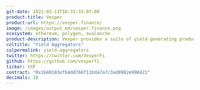 ```yaml
---
git-date: 2021-03-13T10:35:33-07:00
product-title: Vesper
product-url: https://vesper.finance/
image: /images/output_md/vesper.finance.png
ecosystem: ethereum, polygon, avalanche
product-description: Vesper provides a suite of yield-generating products, focused on accessibility, optimization, and longevity
coltitle: "Yield Aggregators"
colpermalink: yield-aggregators
twitter: https://twitter.com/VesperFi
github: https://github.com/vesperfi
ticker: VSP
contract: "0x1b40183efb4dd766f11bda7a7c3ad8982e998421"
decimals: 18
---
```

